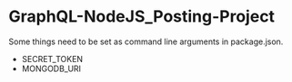 # GraphQL-NodeJS_Posting-Project

Some things need to be set as command line arguments in package.json.
<ul>
    <li>
        SECRET_TOKEN
    </li>
    <li>
        MONGODB_URI
    </li>
</ul>